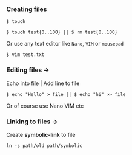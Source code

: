 ### Creating files

```
$ touch
```

```
$ touch test{0..100} || $ rm test{0..100} 
```

Or use any text editor like
`Nano`, `VIM` or `mousepad`
```
$ vim test.txt
```

### Editing files ->

Echo into file | Add line to file

```
$ echo "Hello" > file || $ echo "hi" >> file  
```

Or of course use Nano VIM etc

### Linking to files ->

Create **symbolic-link** to file

```
ln -s path/old path/symbolic
```

